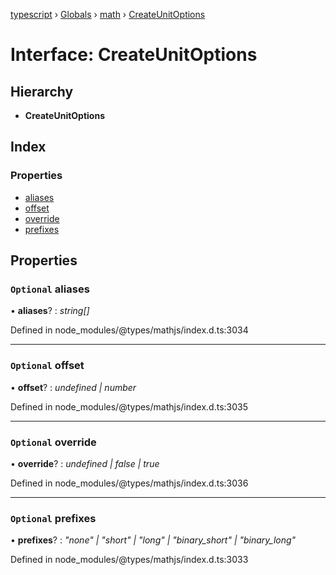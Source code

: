 [typescript](../README.md) › [Globals](../globals.md) › [math](../modules/math.md) › [CreateUnitOptions](math.createunitoptions.md)

# Interface: CreateUnitOptions

## Hierarchy

* **CreateUnitOptions**

## Index

### Properties

* [aliases](math.createunitoptions.md#optional-aliases)
* [offset](math.createunitoptions.md#optional-offset)
* [override](math.createunitoptions.md#optional-override)
* [prefixes](math.createunitoptions.md#optional-prefixes)

## Properties

### `Optional` aliases

• **aliases**? : *string[]*

Defined in node_modules/@types/mathjs/index.d.ts:3034

___

### `Optional` offset

• **offset**? : *undefined | number*

Defined in node_modules/@types/mathjs/index.d.ts:3035

___

### `Optional` override

• **override**? : *undefined | false | true*

Defined in node_modules/@types/mathjs/index.d.ts:3036

___

### `Optional` prefixes

• **prefixes**? : *"none" | "short" | "long" | "binary_short" | "binary_long"*

Defined in node_modules/@types/mathjs/index.d.ts:3033
